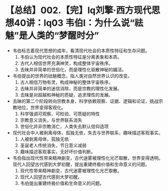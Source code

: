 # 【总结】002.【完】lq刘擎·西方现代思想40讲：lq03 韦伯I：为什么说“祛魅”是人类的“梦醒时分”

-   韦伯标志着现代思想的成年，看清现代社会的本质性特征和生存问题。
    1.  韦伯认为现代社会的本质性特征是分离表象和本质。
    2.  古代人相信世界充满神灵，构成整体宇宙秩序。
    3.  去昧并非简单的世俗化，而是理性化驱散神秘的媚活。
-   韦伯提出的世界的祛魅概念，指人类对自然世界认识的改变。
    1.  古人相信万物有灵，构成神秘的整体宇宙秩序。
    2.  去昧并非简单的迷信消除，而是宗教的理性化发展。
    3.  去昧是对超越和神秘的质疑，追求理性的发展。
-   去昧的第二个阶段转向宗教本身，科学依赖观察、证据、逻辑和论证，挑战宗教地位，世界变得客观化。
    1.  科学强调可观察、可检验、可质疑的特性
    2.  宗教意义消失，与世界联系消失
    3.  世俗化并非宗教消亡，人类失去默认信仰选项
-   现代社会中人被剥离母体，孤独无依，失去与世界联系，趣味描述客观事实。
    1.  人被剥离母体，孤独无依
    2.  圣诞老人传统消失，节日意义减弱
    3.  趣味描述客观事实，无好坏价值判断。
-   韦伯指出现代性带来精神劇变，古代迷雾被理性化光芒取散，世界变得透明。现代人回望古代感到大梦初醒，提出重建终极价值和生命意义的问题。
    1.  现代性带来精神劇变，古代迷雾被理性化光芒取散。
    2.  现代人回望古代感到大梦初醒。
    3.  韦伯提出重建终极价值和生命意义的问题。